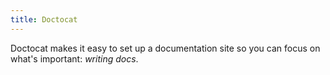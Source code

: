 ```yaml
---
title: Doctocat
---
```


Doctocat makes it easy to set up a documentation site so you can focus on what's important: _writing docs_.


